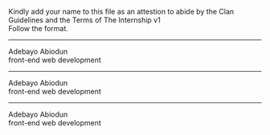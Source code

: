 
Kindly add your name to this file as an attestion to abide by the Clan Guidelines and the Terms of The Internship v1
<br/> Follow the format.<br/> 
___
Adebayo Abiodun <br/>
front-end web development
___
Adebayo Abiodun <br/>
front-end web development
___
Adebayo Abiodun <br/>
front-end web development
